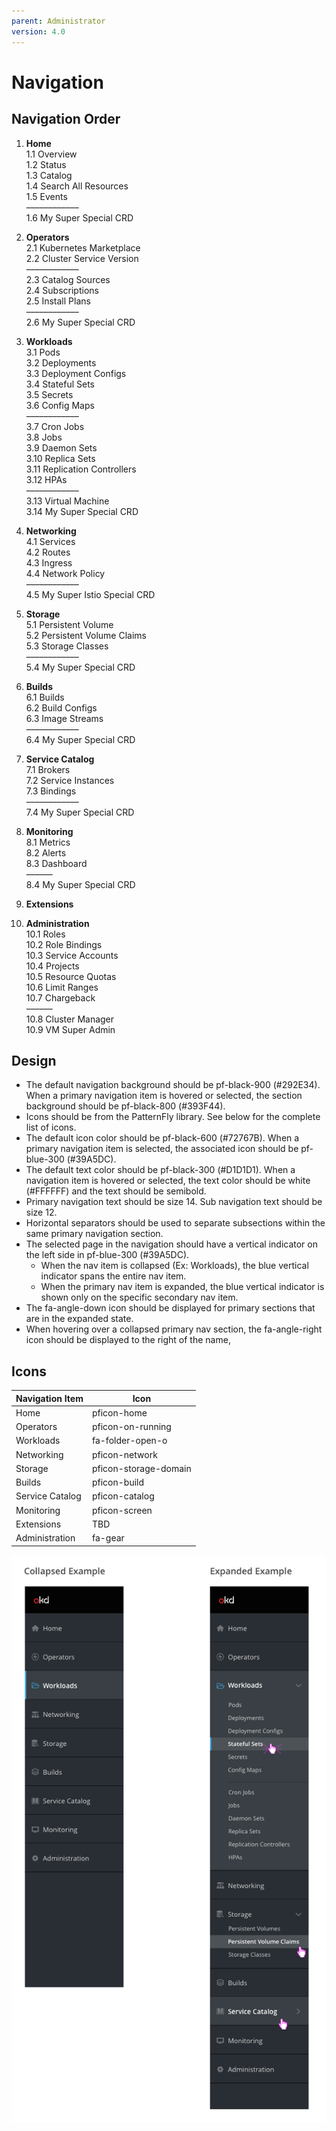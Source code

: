 ```yaml
---
parent: Administrator
version: 4.0
---
```


# Navigation

## Navigation Order

1. **Home**<br/>
  1.1 Overview<br/>
  1.2 Status<br/>
  1.3 Catalog<br/>
  1.4 Search All Resources<br/>
  1.5 Events<br/>
  ––––––––––––<br/>
  1.6 My Super Special CRD<br/>

2. **Operators**<br/>
  2.1 Kubernetes Marketplace<br/>
  2.2 Cluster Service Version<br/>
  ––––––––––––<br/>
  2.3 Catalog Sources<br/>
  2.4 Subscriptions<br/>
  2.5 Install Plans<br/>
  ––––––––––––<br/>
  2.6 My Super Special CRD<br/>

3. **Workloads**<br/>
  3.1 Pods<br/>
  3.2 Deployments<br/>
  3.3 Deployment Configs<br/>
  3.4 Stateful Sets<br/>
  3.5 Secrets<br/>
  3.6 Config Maps<br/>
  ––––––––––––<br/>
  3.7 Cron Jobs<br/>
  3.8 Jobs<br/>
  3.9 Daemon Sets<br/>
  3.10 Replica Sets<br/>
  3.11 Replication Controllers<br/>
  3.12 HPAs<br/>
  ––––––––––––<br/>
  3.13 Virtual Machine<br/>
  3.14 My Super Special CRD<br/>

4. **Networking**<br/>
  4.1 Services<br/>
  4.2 Routes<br/>
  4.3 Ingress<br/>
  4.4 Network Policy<br/>
  ––––––––––––<br/>
  4.5 My Super Istio Special CRD<br/>

5. **Storage**<br/>
  5.1 Persistent Volume<br/>
  5.2 Persistent Volume Claims<br/>
  5.3 Storage Classes<br/>
  ––––––––––––<br/>
  5.4 My Super Special CRD<br/>

6. **Builds**<br/>
  6.1 Builds<br/>
  6.2 Build Configs<br/>
  6.3 Image Streams<br/>
  ––––––––––––<br/>
  6.4 My Super Special CRD<br/>

7. **Service Catalog**<br/>
  7.1 Brokers<br/>
  7.2 Service Instances<br/>
  7.3 Bindings<br/>
  ––––––––––––<br/>
  7.4 My Super Special CRD<br/>

8. **Monitoring**<br/>
  8.1 Metrics<br/>
  8.2 Alerts<br/>
  8.3 Dashboard<br/>
  ––––––<br/>
  8.4 My Super Special CRD<br/>

9. **Extensions**<br/>

10. **Administration**<br/>
  10.1 Roles<br/>
  10.2 Role Bindings<br/>
  10.3 Service Accounts<br/>
  10.4 Projects<br/>
  10.5 Resource Quotas<br/>
  10.6 Limit Ranges<br/>
  10.7 Chargeback<br/>
  ––––––<br/>
  10.8 Cluster Manager<br/>
  10.9 VM Super Admin<br/>

## Design

* The default navigation background should be pf-black-900 (#292E34). When a primary navigation item is hovered or selected, the section background should be pf-black-800 (#393F44).
* Icons should be from the PatternFly library. See below for the complete list of icons.
* The default icon color should be pf-black-600 (#72767B). When a primary navigation item is selected, the associated icon should be pf-blue-300 (#39A5DC).
* The default text color should be pf-black-300 (#D1D1D1). When a navigation item is hovered or selected, the text color should be white (#FFFFFF) and the text should be semibold.
* Primary navigation text should be size 14. Sub navigation text should be size 12.
* Horizontal separators should be used to separate subsections within the same primary navigation section.
* The selected page in the navigation should have a vertical indicator on the left side in pf-blue-300 (#39A5DC).
  * When the nav item is collapsed (Ex: Workloads), the blue vertical indicator spans the entire nav item.
  * When the primary nav item is expanded, the blue vertical indicator is shown only on the specific secondary nav item.
* The fa-angle-down icon should be displayed for primary sections that are in the expanded state.
* When hovering over a collapsed primary nav section, the fa-angle-right icon should be displayed to the right of the name,

## Icons

| Navigation Item | Icon |
| ----------------|------|
| Home | pficon-home |
| Operators | pficon-on-running |
| Workloads | fa-folder-open-o |
| Networking | pficon-network |
| Storage | pficon-storage-domain |
| Builds | pficon-build |
| Service Catalog | pficon-catalog |
| Monitoring | pficon-screen |
| Extensions | TBD |
| Administration | fa-gear |

![image 1](img/navigation.png)

